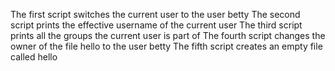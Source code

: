 The first script switches the current user to the user betty
The second script prints the effective username of the current user
The third script prints all the groups the current user is part of
The fourth script changes the owner of the file hello to the user betty
The fifth script creates an empty file called hello
